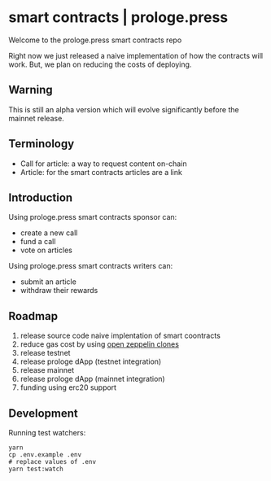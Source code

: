 # smart contracts | prologe.press


Welcome to the prologe.press smart contracts repo

Right now we just released a naive implementation of how the contracts will work. But, we plan on reducing the costs of deploying.

## Warning

This is still an alpha version which will evolve significantly before the mainnet release.
## Terminology

- Call for article: a way to request content on-chain
- Article: for the smart contracts articles are a link
## Introduction


Using prologe.press smart contracts sponsor can:

- create a new call
- fund a call
- vote on articles

Using prologe.press smart contracts writers can:

- submit an article
- withdraw their rewards



## Roadmap

1. release source code naive implentation of smart coontracts
2. reduce gas cost by using [open zeppelin clones](https://docs.openzeppelin.com/contracts/4.x/api/proxy#Clones)
3. release testnet
4. release prologe dApp (testnet integration)
5. release mainnet
6. release prologe dApp (mainnet integration)
7. funding using erc20 support

## Development

Running test watchers:

```
yarn
cp .env.example .env
# replace values of .env
yarn test:watch
```

